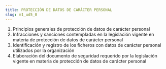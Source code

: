 ```yaml
---
title: PROTECCIÓN DE DATOS DE CARÁCTER PERSONAL
slug: m1_ud5_0
---
```


1. Principios generales de protección de datos de carácter personal
2. Infracciones y sanciones contempladas en la legislación vigente en materia de protección de datos de carácter personal
3. Identificación y registro de los ficheros con datos de carácter personal utilizados por la organización
4. Elaboración del documento de seguridad requerido por la legislación vigente en materia de protección de datos de carácter personal